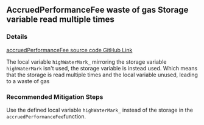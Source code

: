 ## AccruedPerformanceFee waste of gas Storage variable read multiple times
### Details
[accruedPerformanceFee source code GitHub Link](https://github.com/code-423n4/2023-01-popcorn/blob/d95fc31449c260901811196d617366d6352258cd/src/vault/Vault.sol#L441-L460)

The local variable `highWaterMark_` mirroring the storage variable `highWaterMark` isn't used, the storage variable is instead used. Which means that the storage is read multiple times and the local variable unused, leading to a waste of gas

### Recommended Mitigation Steps
Use the defined local variable `highWaterMark_` instead of the storage in the `accruedPerformanceFee`function.